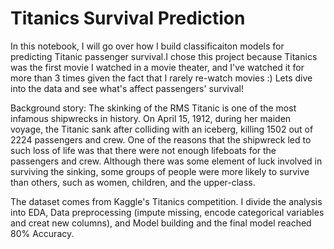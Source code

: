 # Titanics Survival Prediction

In this notebook, I will go over how I build classificaiton models for predicting Titanic passenger survival.I chose this project because Titanics was the first movie I watched in a movie theater, and I've watched it for more than 3 times given the fact that I rarely re-watch movies :) Lets dive into the data and see what's affect passengers' survival! 


Background story: The skinking of the RMS Titanic is one of the most infamous shipwrecks in history. On April 15, 1912, during her maiden voyage, the Titanic sank after colliding with an iceberg, killing 1502 out of 2224 passengers and crew. One of the reasons that the shipwreck led to such loss of life was that there were not enough lifeboats for the passengers and crew. Although there was some element of luck involved in surviving the sinking, some groups of people were more likely to survive than others, such as women, children, and the upper-class.


The dataset comes from Kaggle's Titanics competition. I divide the analysis into EDA, Data preprocessing (impute missing, encode categorical variables and creat new columns), and Model building and the final model reached 80% Accuracy. 

